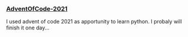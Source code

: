 ### [AdventOfCode-2021](https://adventofcode.com/2021)
I used advent of code 2021 as apportunity to learn python.
I probaly will finish it one day...
